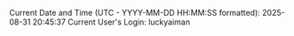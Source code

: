 Current Date and Time (UTC - YYYY-MM-DD HH:MM:SS formatted): 2025-08-31 20:45:37
Current User's Login: luckyaiman
